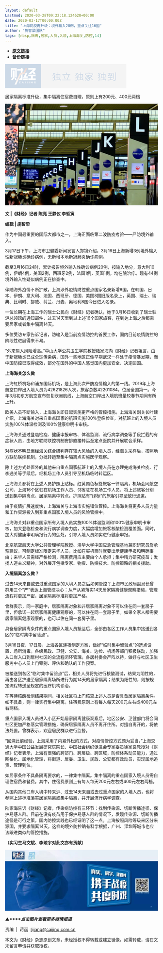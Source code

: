 ```yaml
---
layout: default
Lastmod: 2020-03-28T09:22:18.124628+00:00
date: 2020-03-17T00:00:00Z
title: "上海防疫再升级：境外输入20例，重点关注16国"
author: "施智梁团队"
tags: [nbsp,隔离,居家,人员,入境,上海海关,防控,14]
---
```


* [**原文链接**](https://mp.weixin.qq.com/s/kyVKcXXSKELM7TST9Z_m4w)
* [**备份链接**](http://archive.today/vB0yJ)


![](/images/post/77e6cfb5c7ef66e00d9bd04f74961594.jpg)

居家隔离标准升级，集中隔离住宿费自理，原则上有200元、400元两档

![](/images/post/fcec38ac0b3430ae46c9a64169e4abb5.jpg)

  

**文 |《财经》记者 陈亮 王静仪 李皙寅**

**编辑 | 施智梁**

作为中国最重要的国际大都市之一，上海正面临第二波防疫考验——严防境外输入。

3月17日下午，上海市卫健委新闻发言人郑锦介绍，3月16日上海新增3例境外输入性新冠肺炎确诊病例，无新增本地新冠肺炎确诊病例。

截至3月16日24时，累计报告境外输入性确诊病例20例，按输入地分，意大利10例，伊朗4例，美国2例，西班牙2例，法国1例，英国1例，均在院治疗。现有44例境外输入性疑似病例正在排查中。

伴随海外疫情不断扩散，上海涉外疫情防控重点国家名录新增8国。在韩国、日本、伊朗、意大利、法国、西班牙、德国、美国8国旧版名录上，英国、瑞士、瑞典、比利时、挪威、荷兰、丹麦、奥地利8国今日进入名录。

一位长期在上海工作的瑞士公民向《财经》记者确认，她于3月16日收到了瑞士驻沪总领馆的通知邮件，过去14天里到过上述16个国家旅客，在到达上海之后都需要居家或者集中隔离14天。

多位受访专家告诉记者，防输入是当前疫情防控的首要工作，国内目前疫情防控的阶段性进展得来不易。

“外来输入风险增高。”中山大学公共卫生学院教授陆家海向《财经》记者坦言，由于新冠肺炎已成全球传染病，国外一些地区正像早期武汉一样处于疫情暴发期，而中国防控已取得成效，部分在国外的中国人感觉国内更加安全、决定回国。

**上海海关怎么做**

上海虹桥机场和浦东国际机场，是上海此次严防疫情输入的第一线。2019年上海航空口岸出入境人员为42621826人次，旅客总数42201084，位居全国第一。今年3月初东方航空宣布恢复欧洲航线，上海航空口岸出入境航班量较春节期间有所上升。

欧美人员不断输入，上海海关即日起实施更严格的管控措施。上海海关副关长叶建介绍，上海海关对来自重点国家的航班实施100%登临检查，对航班上的入境人员实施100%体温检测及100%健康申明卡审核。

上海海关通过登临检疫、健康申报审核、体温监测、流行病学调查等手段拦截的有症状人员，由地方联防联控机制安排直接转运至定点医院并开展联合采样。

对症状不明显但经海关综合研判存在较大风险的入境人员，经海关采样后，按照地方联防联控机制，分批转运至集中隔离点实施医学观察。

除上述方式处置外的其他来自重点国家航班上的入境人员在办理完成海关检疫、行李通关等手续后，经机场工作人员引导至机场临时转运区。

上海海关都将在上述人员护照上贴标。红黄颜色标签旅客一律隔离，机场会同航空公司、上海16个区驻在机场工作人员、邻省驻在机场工作人员，将上述旅客分别送到集中隔离点、居家隔离中转点。护照贴有“绿标”的旅客引导至放行通道。

由于疫情扩展速度快，上海海关与上海市实施错位管控。上海海关将更多人员力量和工作资源投入到非重点国家入境人员的风险管控中。

上海海关对非重点国家所有入境人员实施100%体温监测和100%健康申明卡审核，加大登临检查和流行病学调查力度，大幅度增加旅客核酸检测覆盖面。同时，加大对健康申明瞒报行为的惩处，引导入境人员如实进行健康申报。

北京航空航天大学公共管理学院教授、清华大学中国应急管理基地兼职研究员詹承豫建议，可制定标准限定来华人员，比如在买机票时就要出示健康申报和明确事由；来华人员需经严格检测，隔离费用应主要由个人承担；集中精力研究疫苗；发扬人道主义精神，对外展开包括专家、物资、防控技术、防控策略的相关援助。

**入境隔离怎么做？**

过去14天来自或去过重点国家的入境人员之后如何管控？上海市民政局副局长曾群用三个“严”表达上海管控决心：从严从紧落实14天居家隔离健康观察措施，管理流程将更加严密，居家隔离标准将更加严格。

曾群表示，同一家庭中，居家隔离对象和非居家隔离对象不可以住在同一套房子里，但承诺一起居家隔离健康观察的，可以住在同一套房子里。如果全家人都需要居家隔离健康观察的，也可以住在同一套房子里。

具备居家隔离条件的重点国家入境人员抵达后，全部由各区工作人员集中接送到各区的“临时集中留验点”。

3月16日夜、17日晨，上海各区连夜制定方案，做好“临时集中留验点”的选点设置、场所消毒。各级民政、卫健、公安、海关、边检、机场等部门积极联动，加强从口岸入口到居村社区的全流程闭环管理。各居村委会严阵以待，做好与社区卫生服务中心人员上门甄别、评估和确认的工作预案。

被接送到各区“临时集中留验点”后，相关人员将先进行核酸测试，结果为阴性的，再由各区护送至居家隔离场所进行为期14天的居家隔离；结果为阳性的，则按规定流程转送至规定的医疗机构诊治。

在等待核酸检测结果期间，相关社区将上门核查上述人员是否具备居家隔离条件。如不具备，则一律实行集中隔离。住宿费原则上有每人每天200元左右或400元左右两档。

重点国家入境人员进入小区开始居家隔离健康观察后，地区公安、卫健部门将会同社区更加严格落实管理措施，确保居家隔离人员不离开住所。对擅自离开的，将依法处置。曾群表示，欢迎居民群众进行监督。

“回溯此前经验，上海采用了内紧外松的方式，对疫情管控方式颇为妥当，”上海交通大学中国公益发展研究院院长、中国社会组织促进会专家委员徐家良教授对《财经》记者表示，上海有很强的跨部门、跨层级、跨区域，防控体系动员能力，通过网格化、属地化管理，将街道、居委、卫生、民政、公安都有效动员，实现属地追责、管理到位。

如居家条件不具备隔离要求的，一律集中隔离。集中隔离的重点国家入境人员需自理住宿费和餐费。其中，住宿费原则上有每人每天200元左右或400元左右两档。

从国内其他口岸入境中转来沪、过去14天来自或去过重点国家的入境人员，也将参照上述标准落实居家隔离或集中隔离，并开展流行病学调查。

陆家海告诉《财经》记者，传染病防控有三环节：找到传染源、切断传播途径、保护易感人群。目前在没有疫苗用于保护易感人群的情况下，发现传染源、切断传播途径是可行之策，国内防控实践也已经证明了这一点。上海按照风险等级来区分来源国，并要求隔离14天，这样的境外防控确有科学根据，广州、深圳等城市也应该跟进类似的管控措施。

**（实习生马文斌、李琼宇对此文亦有贡献）**

[![](/images/post/4d24a5670c9a87791ea8b757d030c0d3.jpg)](https://mp.weixin.qq.com/mp/homepage?__biz=MjM5NDU5NTM4MQ==&hid=29&sn=21c0f34c737748fe3b2c372bb40ae622)  

**▲****_点击图片查看更多疫情报道_**

  

  

责编  |  蒋丽  lijiang@caijing.com.cn

本文为《财经》杂志原创文章，未经授权不得转载或建立镜像。如需转载，请在文末留言申请并获取授权。

